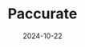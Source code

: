 ---  
layout: startup_page  
title: "Paccurate"  
id: "paccurate.io"  
permalink: "/paccuratepaccurate.io10222024/"  
website: "https://paccurate.io/"  
funding_round: "Series A"  
funding_amount: "$8.1M"  
investors: "High Alpha, Tech Square Ventures, Grand Ventures, Springtime Ventures"  
about: "Paccurate provides software that helps parcel shippers optimize their packaging to reduce costs and improve sustainability. The platform uses cartonization to determine the most efficient and cost-effective way to ship items, considering size, weight, and packaging needs. Paccurate also offers an API for integration into existing supply chain systems."  
markets: "Supply Chain Technology, Logistics, Sustainability"  
hq: "Brooklyn, New York, United States"  
founded_year: "2009"  
linkedin: "https://www.linkedin.com/company/paccurate"  
twitter: "https://twitter.com/paccurateio"  
instagram: ""  
facebook: "https://www.facebook.com/paccurate/"  
crunchbase: "https://www.crunchbase.com/organization/paccurate"  
pitchbook: "https://pitchbook.com/profiles/company/462526-03"  

date_display: "22-Oct-2024"  
date: "2024-10-22"

# SEO Optimization  
meta_title: "Paccurate - Series A Funding ($8.1M)"  
meta_description: "Paccurate, Paccurate provides software that helps parcel shippers optimize their packaging to reduce costs and improve sustainability. The platform uses cartoniz..."  
meta_keywords: "Paccurate, Supply Chain Technology, Logistics, Sustainability, Series A funding"  
canonical_url: "https://startup.projectstartups.com/paccuratepaccurate.io10222024/"  
---
